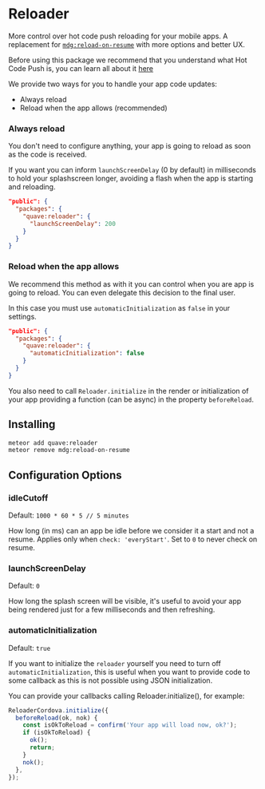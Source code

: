 # Reloader

More control over hot code push reloading for your mobile apps. A replacement
for [`mdg:reload-on-resume`](https://github.com/meteor/mobile-packages/blob/master/packages/mdg:reload-on-resume/README.md)
with more options and better UX.

Before using this package we recommend that you understand what Hot Code Push is, you can learn all about it [here](https://guide.meteor.com/hot-code-push.html)

We provide two ways for you to handle your app code updates:

- Always reload
- Reload when the app allows (recommended)

### Always reload

You don't need to configure anything, your app is going to reload as soon as the
code is received.

If you want you can inform `launchScreenDelay` (0 by default) in milliseconds to
hold your splashscreen longer, avoiding a flash when the app is starting and
reloading.

```json
"public": {
  "packages": {
    "quave:reloader": {
      "launchScreenDelay": 200
    }
  }
}
```

### Reload when the app allows

We recommend this method as with it you can control when you are app is going to
reload. You can even delegate this decision to the final user.

In this case you must use `automaticInitialization` as `false` in your settings.

```json
"public": {
  "packages": {
    "quave:reloader": {
      "automaticInitialization": false
    }
  }
}
```

You also need to call 
`Reloader.initialize` in the render or initialization of your app providing a function (can be async) in the property `beforeReload`.

## Installing

```sh
meteor add quave:reloader
meteor remove mdg:reload-on-resume
```

## Configuration Options

### idleCutoff

Default: `1000 * 60 * 5 // 5 minutes`

How long (in ms) can an app be idle before we consider it a start and not a
resume. Applies only when `check: 'everyStart'`. Set to `0` to never check on
resume.

### launchScreenDelay

Default: `0`

How long the splash screen will be visible, it's useful to avoid your app being rendered just for a few milliseconds and then refreshing.

### automaticInitialization

Default: `true`

If you want to initialize the `reloader` yourself you need to turn
off `automaticInitialization`, this is useful when you want to provide code to
some callback as this is not possible using JSON initialization.

You can provide your callbacks calling Reloader.initialize(), for example:

```js
ReloaderCordova.initialize({
  beforeReload(ok, nok) {
    const isOkToReload = confirm('Your app will load now, ok?');
    if (isOkToReload) {
      ok();
      return;
    }
    nok();
  },
});
```
